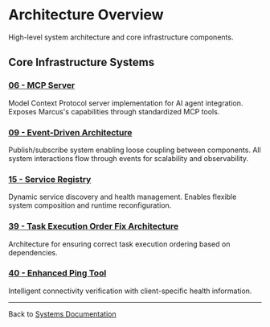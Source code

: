 # Architecture Overview

High-level system architecture and core infrastructure components.

## Core Infrastructure Systems

### **[06 - MCP Server](06-mcp-server.md)**
Model Context Protocol server implementation for AI agent integration. Exposes Marcus's capabilities through standardized MCP tools.

### **[09 - Event-Driven Architecture](09-event-driven-architecture.md)**
Publish/subscribe system enabling loose coupling between components. All system interactions flow through events for scalability and observability.

### **[15 - Service Registry](15-service-registry.md)**
Dynamic service discovery and health management. Enables flexible system composition and runtime reconfiguration.

### **[39 - Task Execution Order Fix Architecture](39-task-execution-order-fix-architecture.md)**
Architecture for ensuring correct task execution ordering based on dependencies.

### **[40 - Enhanced Ping Tool](40-enhanced-ping-tool.md)**
Intelligent connectivity verification with client-specific health information.

---

Back to [Systems Documentation](../README.md)
